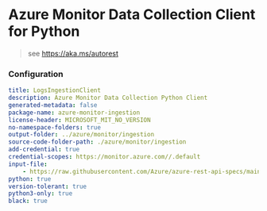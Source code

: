 # Azure Monitor Data Collection Client for Python

> see https://aka.ms/autorest

### Configuration

```yaml
title: LogsIngestionClient
description: Azure Monitor Data Collection Python Client
generated-metadata: false
package-name: azure-monitor-ingestion
license-header: MICROSOFT_MIT_NO_VERSION
no-namespace-folders: true
output-folder: ../azure/monitor/ingestion
source-code-folder-path: ./azure/monitor/ingestion
add-credential: true
credential-scopes: https://monitor.azure.com//.default
input-file:
    - https://raw.githubusercontent.com/Azure/azure-rest-api-specs/main/specification/monitor/data-plane/ingestion/stable/2023-01-01/DataCollectionRules.json
python: true
version-tolerant: true
python3-only: true
black: true
```

